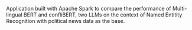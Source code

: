 Application built with Apache Spark to compare the performance of Multi-lingual BERT and confliBERT, two LLMs on the context of Named Entitity Recognition with political news data as the base.
